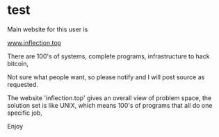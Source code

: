 # test

Main website for this user is 

www.inflection.top

There are 100's of systems, complete programs, infrastructure to hack bitcoin,

Not sure what people want, so please notify and I will post source as requested.

The website 'inflection.top' gives an overall view of problem space, the solution set is like UNIX, which means 100's of programs that all do one specific job,

Enjoy
